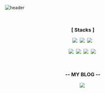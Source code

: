 ![header](https://capsule-render.vercel.app/api?type=waving&color=e3d571&height=150&section=header&text=YEOUNGIL%20KIM&fontSize=65&animation=fadeIn&fontColor=f2e9e4)

<br />

<h3 align="center">[ Stacks ]</h3>

<p align="center">
<img src="https://img.shields.io/badge/HTML-d00000?style=flat-square&logo=HTML5&logoColor=white"/></a>&nbsp
<img src="https://img.shields.io/badge/CSS-1a759f?style=flat-square&logo=CSS3&logoColor=white"/></a>&nbsp
<img src="https://img.shields.io/badge/Javascript-ffb13b?style=flat-square&logo=javascript&logoColor=white"/></a>&nbsp

<br>
<br>
<img src="https://img.shields.io/badge/React-61DAFB?style=flat-square&logo=React&logoColor=white"/></a>&nbsp
<img src="https://img.shields.io/badge/styled%2Dcomponents-DB7093?style=flat-square&logo=styled%2Dcomponents&logoColor=white"/></a>&nbsp
<img src="https://img.shields.io/badge/Redux-764ABC?style=flat-square&logo=Redux&logoColor=white"/></a>&nbsp
<img src="https://img.shields.io/badge/Recoil-764ABC?style=flat-square&logo=Recoil&logoColor=white"/></a>&nbsp 
</p>

<br>

<h3 align="center">-- MY BLOG --</h3>

<p align="center">
<a href="https://velog.io/@yeoungil012"><img src="https://img.shields.io/badge/Velog-1cca97?style=flat-square&logo=Vimeo&logoColor=white"/></a>&nbsp
</p>
